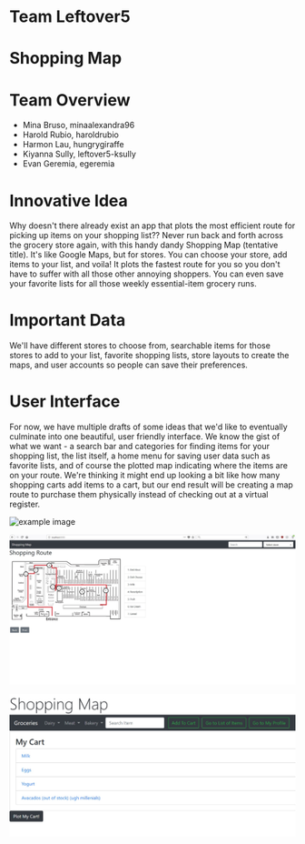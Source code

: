 # Team Leftover5

# Shopping Map

# Team Overview

* Mina Bruso, minaalexandra96
* Harold Rubio, haroldrubio
* Harmon Lau, hungrygiraffe
* Kiyanna Sully, leftover5-ksully
* Evan Geremia, egeremia

# Innovative Idea

Why doesn't there already exist an app that plots the most efficient route for picking up items on your shopping list?? Never run back and forth across the grocery store again, with this handy dandy Shopping Map (tentative title). It's like Google Maps, but for stores. You can choose your store, add items to your list, and voila! It plots the fastest route for you so you don't have to suffer with all those other annoying shoppers. You can even save your favorite lists for all those weekly essential-item grocery runs. 

# Important Data

We'll have different stores to choose from, searchable items for those stores to add to your list, favorite shopping lists, store layouts to create the maps, and user accounts so people can save their preferences.

# User Interface

For now, we have multiple drafts of some ideas that we'd like to eventually culminate into one beautiful, user friendly interface. We know the gist of what we want - a search bar and categories for finding items for your shopping list, the list itself, a home menu for saving user data such as favorite lists, and of course the plotted map indicating where the items are on your route. We're thinking it might end up looking a bit like how many shopping carts add items to a cart, but our end result will be creating a map route to purchase them physically instead of checking out at a virtual register. 

![example image](imgs/chick.jpg)

![map_UI](imgs/map_UI.jpg)

![Harold's UI](imgs/navbar+cart_UI.jpg)
